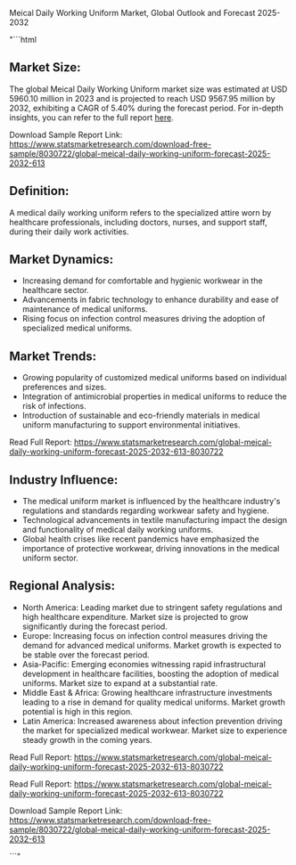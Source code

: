 Meical Daily Working Uniform Market, Global Outlook and Forecast 2025-2032

"```html
<!DOCTYPE html>
<html>
<head>
<title>Meical Daily Working Uniform Market, Global Outlook and Forecast 2025-2032</title>
</head>
<body>

<h2>Market Size:</h2>
<p>The global Meical Daily Working Uniform market size was estimated at USD 5960.10 million in 2023 and is projected to reach USD 9567.95 million by 2032, exhibiting a CAGR of 5.40% during the forecast period. For in-depth insights, you can refer to the full report <a href='https://www.statsmarketresearch.com/global-meical-daily-working-uniform-forecast-2025-2032-613-8030722'>here</a>.</p>
<p>Download Sample Report Link: <a href='https://www.statsmarketresearch.com/download-free-sample/8030722/global-meical-daily-working-uniform-forecast-2025-2032-613'>https://www.statsmarketresearch.com/download-free-sample/8030722/global-meical-daily-working-uniform-forecast-2025-2032-613</a></p>

<h2>Definition:</h2>
<p>A medical daily working uniform refers to the specialized attire worn by healthcare professionals, including doctors, nurses, and support staff, during their daily work activities.</p>

<h2>Market Dynamics:</h2>
<ul>
<li>Increasing demand for comfortable and hygienic workwear in the healthcare sector.</li>
<li>Advancements in fabric technology to enhance durability and ease of maintenance of medical uniforms.</li>
<li>Rising focus on infection control measures driving the adoption of specialized medical uniforms.</li>
</ul>

<h2>Market Trends:</h2>
<ul>
<li>Growing popularity of customized medical uniforms based on individual preferences and sizes.</li>
<li>Integration of antimicrobial properties in medical uniforms to reduce the risk of infections.</li>
<li>Introduction of sustainable and eco-friendly materials in medical uniform manufacturing to support environmental initiatives.</li>
</ul>
<p>Read Full Report: <a href='https://www.statsmarketresearch.com/global-meical-daily-working-uniform-forecast-2025-2032-613-8030722'>https://www.statsmarketresearch.com/global-meical-daily-working-uniform-forecast-2025-2032-613-8030722</a></p>

<h2>Industry Influence:</h2>
<ul>
<li>The medical uniform market is influenced by the healthcare industry's regulations and standards regarding workwear safety and hygiene.</li>
<li>Technological advancements in textile manufacturing impact the design and functionality of medical daily working uniforms.</li>
<li>Global health crises like recent pandemics have emphasized the importance of protective workwear, driving innovations in the medical uniform sector.</li>
</ul>

<h2>Regional Analysis:</h2>
<ul>
<li>North America: Leading market due to stringent safety regulations and high healthcare expenditure. Market size is projected to grow significantly during the forecast period.</li>
<li>Europe: Increasing focus on infection control measures driving the demand for advanced medical uniforms. Market growth is expected to be stable over the forecast period.</li>
<li>Asia-Pacific: Emerging economies witnessing rapid infrastructural development in healthcare facilities, boosting the adoption of medical uniforms. Market size to expand at a substantial rate.</li>
<li>Middle East & Africa: Growing healthcare infrastructure investments leading to a rise in demand for quality medical uniforms. Market growth potential is high in this region.</li>
<li>Latin America: Increased awareness about infection prevention driving the market for specialized medical workwear. Market size to experience steady growth in the coming years.</li>
</ul>
<p>Read Full Report: <a href='https://www.statsmarketresearch.com/global-meical-daily-working-uniform-forecast-2025-2032-613-8030722'>https://www.statsmarketresearch.com/global-meical-daily-working-uniform-forecast-2025-2032-613-8030722</a></p>

<p>Read Full Report: <a href='https://www.statsmarketresearch.com/global-meical-daily-working-uniform-forecast-2025-2032-613-8030722'>https://www.statsmarketresearch.com/global-meical-daily-working-uniform-forecast-2025-2032-613-8030722</a></p>
<p>Download Sample Report Link: <a href='https://www.statsmarketresearch.com/download-free-sample/8030722/global-meical-daily-working-uniform-forecast-2025-2032-613'>https://www.statsmarketresearch.com/download-free-sample/8030722/global-meical-daily-working-uniform-forecast-2025-2032-613</a></p>

</body>
</html>
```"
